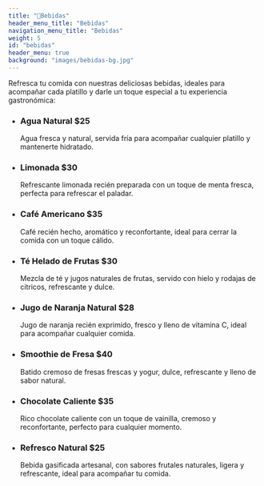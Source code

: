 ```yaml
---
title: "🥤Bebidas"
header_menu_title: "Bebidas"
navigation_menu_title: "Bebidas"
weight: 5
id: "bebidas"
header_menu: true
background: "images/bebidas-bg.jpg"
---
```


Refresca tu comida con nuestras deliciosas bebidas, ideales para acompañar cada platillo y darle un toque especial a tu experiencia gastronómica:

- ### Agua Natural **$25**  
  Agua fresca y natural, servida fría para acompañar cualquier platillo y mantenerte hidratado.

- ### Limonada **$30**  
  Refrescante limonada recién preparada con un toque de menta fresca, perfecta para refrescar el paladar.

- ### Café Americano **$35**  
  Café recién hecho, aromático y reconfortante, ideal para cerrar la comida con un toque cálido.

- ### Té Helado de Frutas **$30**  
  Mezcla de té y jugos naturales de frutas, servido con hielo y rodajas de cítricos, refrescante y dulce.

- ### Jugo de Naranja Natural **$28**  
  Jugo de naranja recién exprimido, fresco y lleno de vitamina C, ideal para acompañar cualquier comida.

- ### Smoothie de Fresa **$40**  
  Batido cremoso de fresas frescas y yogur, dulce, refrescante y lleno de sabor natural.

- ### Chocolate Caliente **$35**  
  Rico chocolate caliente con un toque de vainilla, cremoso y reconfortante, perfecto para cualquier momento.

- ### Refresco Natural **$25**  
  Bebida gasificada artesanal, con sabores frutales naturales, ligera y refrescante, ideal para acompañar tu comida.
